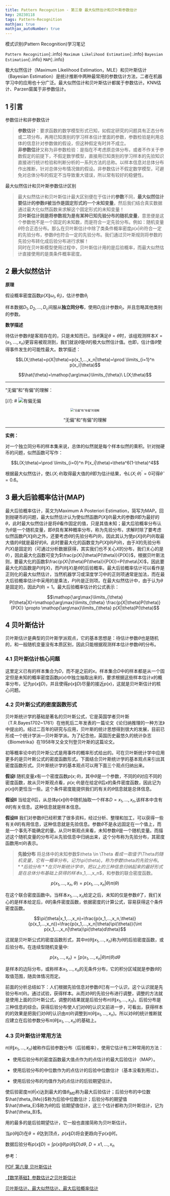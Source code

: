 ```yaml
---
title: Pattern Recognition - 第三章 最大似然估计和贝叶斯参数估计
key: 20230118
tags: Pattern-Recognition
mathjax: true
mathjax_autoNumber: true
---
```


模式识别(Pattern Recognition)学习笔记

`Pattern Recognition`{:.info} `Maximum Likelihood Estimation`{:.info} `Bayesian Estimation`{:.info} `MAP`{:.info}

<!--more-->

极大似然估计（Maximum Likelihood Estimation，MLE）和贝叶斯估计（Bayesian Estimation）是统计推断中两种最常用的参数估计方法，二者在机器学习中的应用也十分广泛。最大似然估计和贝叶斯估计都属于参数估计。KNN估计、Parzen窗属于非参数估计。

## 1 引言

参数估计和非参数估计

> **参数估计**：要求函数的数学模型形式已知，如假定研究的问题具有正态分布或二项分布，再用已知类别的学习样本估计里面的参数，参数检验是利用总体的信息针对参数做的假设，但这种假定有时并不成立。\
> **非参数估计**又称为非参数检验：是指在不考虑原总体分布，或者不作关于参数假定的前提下，不假定数学模型，直接用已知类别的学习样本的先验知识直接进行统计检验和判断分析的一系列方法的总称。以样本信息对总体分布作出推断，针对总体分布情况做的假设。非参数估计不假定数学模型，可避免对总体分布的假定不当导致重大错误，所以常有较好的稳健性。

最大似然估计和贝叶斯参数估计区别

> 最大似然估计和贝叶斯估计最大区别便在于估计的**参数**不同，**最大似然估计要估计的参数$\theta$被当作是固定形式的一个未知变量**，然后我们结合真实数据通过最大化似然函数来求解这个固定形式的未知变量！\
> **贝叶斯估计则是将参数视为是有某种已知先验分布的随机变量**，意思便是这个参数他不是一个固定的未知数，而是符合一定先验分布。例如：随机变量$\theta$符合正态分布。那么在贝叶斯估计中除了类条件概率密度$p(x|\theta)$符合一定的先验分布，参数$\theta$也符合一定的先验分布。我们通过贝叶斯规则将参数的先验分布转化成后验分布进行求解！\
> 同时在贝叶斯模型使用过程中，贝叶斯估计用的是后验概率，而最大似然估计直接使用的是类条件概率密度。

## 2 最大似然估计

**原理**

假设概率密度函数$p(X\|\omega_i,\theta_i)$，估计参数$\theta_i$

样本数据$D_1,D_2,...,D_c$间服从**独立同分布**，使用$D_i$估计参数$\theta_i$，并且忽略其他类别的参数。

**数学描述**

待估计参数$\theta$是客观存在的，只是未知而已，当$\hat{\theta}$满足$\theta=\hat{\theta}$时，该组观测样本$X=(x_1,...,x_n)$更容易被观测到，我们就说$\hat{\theta}$是$\theta$的极大似然估计值。也即，估计值$\hat{\theta}$使得事件发生的可能性最大。数学描述：

$$L(X;\theta)=p(X|\theta)=p(x_1,...,x_n|\theta)=\prod \limits_{i=1}^n p(x_i|\theta)$$

$$\hat{\theta}=\mathop{\arg\max}\limits_{\theta}\ L(X;\theta)$$

---

“无偏”和“有偏”的理解：

[//]: # ![有偏无偏](https://img-blog.csdnimg.cn/4b575f37a77b415e9d5b95fa027c02e0.png)

<center>
<img src="https://img-blog.csdnimg.cn/4b575f37a77b415e9d5b95fa027c02e0.png"
      alt = "“无偏”和“有偏”的理解" style="zoom:60%"/></center>
<center><p>“无偏”和“有偏”的理解</p></center>

---

**实例：**

对一个独立同分布的样本集来说，总体的似然就是每个样本似然的乘积。针对抛硬币的问题，似然函数可写作：

$$L(X;\theta)=\prod \limits_{i=0}^n P(x_i|\theta)=\theta^6(1-\theta)^4$$

根据最大似然估计，使$L(X;\theta)$取得最大值的$\theta$即为估计结果，令$L(X;\theta)^{'}=0$可得$\hat{\theta}=0.6$。

## 3 最大后验概率估计(MAP)

最大后验概率估计，英文为Maximum A Posteriori Estimation，简写为MAP。回到抛硬币的问题，最大似然估计认为使似然函数$P(X\|\theta)$最大的参数$\theta$即为最好的$\theta$，此时最大似然估计是将$\theta$看作固定的值，只是其值未知；最大后验概率分布认为$\theta$是一个随机变量，即$\theta$具有某种概率分布，称为先验分布，求解时除了要考虑似然函数$P(X\|\theta)$之外，还要考虑$\theta$的先验分布$P(\theta)$，因此其认为使$p(X\|\theta)P(\theta)$取最大值的$\theta$就是最好的$\theta$。此时要最大化的函数变为$P(X\|\theta)P(\theta)$，由于$X$的先验分布$P(X)$是固定的（可通过分析数据获得，其实我们也不关心$X$的分布，我们关心的是$\theta$），因此最大化函数可变为$\frac{p(X\|\theta)P(\theta)}{P(X)}$，根据贝叶斯法则，要最大化的函数$\frac{p(X\|\theta)P(\theta)}{P(X)}=P(\theta\|X)$，因此要最大化的函数是$P(\theta\|X)$，而$P(\theta\|X)$是$\theta$的后验概率。最大后验概率估计可以看作是正则化的最大似然估计，当然机器学习或深度学习中的正则项通常是加法，而在最大后验概率估计中采用的是乘法，$P(\theta)$是正则项。在最大似然估计中，由于认为$\theta$是固定的，因此$P(\theta)=1$。最大后验概率估计的公式表示：

$$\mathop{\arg\max}\limits_{\theta} P(\theta|X)=\mathop{\arg\max}\limits_{\theta} \frac{p(X|\theta)P(\theta)}{P(X)} \propto \mathop{\arg\max}\limits_{\theta} p(X|\theta)P(\theta)$$

## 4 贝叶斯估计

贝叶斯估计是典型的贝叶斯学派观点，它的基本思想是：待估计参数$\theta$也是随机的，和一般随机变量没有本质区别，因此只能根据观测样本估计参数$\theta$的分布。

### 4.1 贝叶斯估计核心问题

这里定义已有的样本集合为$D$，而不是之前的$x$。样本集合$D$中的样本都是从一个固定但是未知的概率密度函数$p(x)$中独立抽取出来的，要求根据这些样本估计$x$的概率分布，记为$p(x\|D)$，并且使得$p(x\|D)$尽量的接近$p(x)$，这就是贝叶斯估计的核心问题。

### 4.2 贝叶斯公式的密度函数形式

贝叶斯统计学的基础是著名的贝叶斯公式，它是英国学者贝叶斯（T.R.Bayes1702~1761）在他死后二年发表的一篇论文《论归纳推理的一种方法》中提出的。经过二百年的研究与应用，贝叶斯的统计思想得到很大的发展，目前已形成一个统计学派—贝叶斯学派。为了纪念他，英国历史最悠久的统计杂志《Biometrika》在1958年又全文刊登贝叶斯的这篇论文。

初等概率论中的贝叶斯公式是用事件的概率形式给出的。可在贝叶斯统计学中应用更多的是贝叶斯公式的密度函数形式。下面结合贝叶斯统计学的基本观点来引出其密度函数形式。贝叶斯统计学的基本观点可以用下面三个观点归纳出来。

**假设I** 随机变量$x$有一个密度函数$p(x;\theta)$，其中$\theta$是一个参数，不同的$\theta$对应不同的密度函数，故从贝叶斯观点看，$p(x;\theta)$是在给定$\theta$后$x$的条件密度函数，因此记为$p(x\|\theta)$更恰当一些。这个条件密度能提供我们的有关的$\theta$信息就是总体信息。

**假设II** 当给定$\theta$后，从总体$p(x\|\theta)$中随机抽取一个样本$D=x_1,...,x_n$,该样本中含有$\theta$的有关信息。这种信息就是样本信息。

**假设III** 我们对参数$\theta$已经积累了很多资料，经过分析、整理和加工，可以获得一些有关$\theta$的有用信息，这种信息就是先验信息。参数$\theta$不是永远固定在一个值上，而是一个事先不能确定的量。从贝叶斯观点来看，未知参数$\theta$是一个随机变量。而描述这个随机变量的分布可从先验信息中归纳出来，这个分布称为先验分布，其密度函数用$\pi(\theta)$表示。

>**先验分布**
>将总体中的未知参数$\theta \in \Theta $看成一取值于$\Theta$的随机变量，它有一概率分布，记为$\pi(\theta)$，称为参数$\theta$的先验分布。\
>**后验分布**
>在贝叶斯统计学中，把以上的三种信息归纳起来的最好形式是在总体分布基础上获得的样本$x_1,...,x_n$，和参数的联合密度函数。

$$p(x_1,...,x_n,\theta)=p(x_1,...,x_n|\theta)\pi(\theta)$$

在这个联合密度函数中。当样本$x_1,...,x_n$给定之后，未知的仅是参数$\theta$了，我们关心的是样本给定后，$\theta$的条件密度函数，依据密度的计算公式，容易获得这个条件密度函数。

$$\pi(\theta|x_1,...,x_n)=\frac{p(x_1,...,x_n,\theta)}{p(x_1,...,x_n)}=\frac{p(x_1,...,x_n|\theta)\pi(\theta)}{\int p(x_1,...,x_n|\theta)\pi(\theta)d\theta}$$

这就是贝叶斯公式的密度函数形式，其中$\pi(\theta\|x_1,...,x_n)$称为$\theta$的后验密度函数，或后验分布。在连续型随机变量中:

$$p(x_1,...,x_n)=\int p(x_1,...,x_n|\theta)\pi(\theta)d\theta$$

是样本的边际分布，或称样本$x_1,...,x_n$的无条件分布，它的积分区域就是参数$\theta$的取值范围，随具体情况而定。

前面的分析总结如下：人们根据先验信息对参数$\theta$已有一个认识，这个认识就是先验分布$\pi(\theta)$。通过试验，获得样本。从而对$\theta$的先验分布进行调整，调整的方法就是使用上面的贝叶斯公式，调整的结果就是后验分布$\pi(\theta\|x_1,...,x_n)$。后验分布是三种信息的综合。获得后验分布使人们对$\theta$的认识又前进一步，可看出，获得样本的的效果是把我们对$\theta$的认识由$\pi(\theta)$调整到$\pi(\theta\|x_1,...,x_n)$。所以对$\theta$的统计推断就应建立在后验参数分布$\pi(\theta\|x_1,...,x_n)$的基础上。


### 4.3 贝叶斯估计常用方法

$\pi(\theta\|x_1,...,x_n)$被称作后验参数分布（后验概率），使用它估计有三种常用的方法：

* 使用后验分布的密度函数最大值点作为的点估计的最大后验估计（MAP）。

* 使用后验分布的中位数作为的点估计的后验中位数估计（基本没看到用过）。

* 使用后验分布的均值作为的点估计的后验期望估计。

使后验密度$\pi(\theta|x)$达到最大的值$\theta_{MD}$称为最大后验估计；后验分布的中位数$\hat{\theta_{Me}}$称为后验中位数估计；后验分布的期望值$\hat{\theta_E}$称为$\theta$的后
验期望值估计，这三个估计都称为贝叶斯估计，记为$\hat{\theta_B}$。

用的最多的是后验期望估计，它一般也直接简称为贝叶斯估计。


当$p(\theta\|D)$在$\theta=\hat{\theta}$达到顶点，$p(x\|D)$将会更趋向于$p(x\|\hat{\theta})$。

数据后验分布$p(x\|D)=\int p(x\|\theta)p(\theta\|D)d\theta,\ D=x1,...,x_n$


参考：

[PDF 第六章 贝叶斯估计](http://staff.ustc.edu.cn/~jbs/chapt6.pdf)

[【数学基础】参数估计之贝叶斯估计](https://blog.csdn.net/qq_32742009/article/details/81481680)

[贝叶斯估计、最大似然估计、最大后验概率估计](https://www.jianshu.com/p/9c153d82ba2d)
